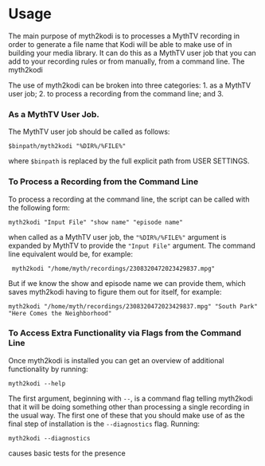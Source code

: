 # Usage
The main purpose of myth2kodi is to processes a MythTV recording in order to
generate a file name that Kodi will be able to make use of in building your
media library. It can do this as a MythTV user job that you can add to your
recording rules or from manually, from a command line. The myth2kodi  

The use of myth2kodi can be broken into three categories: 
    1. as a MythTV user job;
    2. to process a recording from the command line; and
    3. 

### As a MythTV User Job.

The MythTV user job should be called as follows:

    $binpath/myth2kodi "%DIR%/%FILE%"

where `$binpath` is replaced by the full explicit path from USER SETTINGS.


### To Process a Recording from the Command Line

To process a recording at the command line, the script can be called with the
following form:
    
    myth2kodi "Input File" "show name" "episode name"

when called as a MythTV user job, the `"%DIR%/%FILE%"` argument is expanded by
MythTV to provide the `"Input File"` argument. 
The command line equivalent would be, for example:
    
     myth2kodi "/home/myth/recordings/2308320472023429837.mpg"

But if we know the show and episode name we can provide them, which saves
myth2kodi having to figure them out for itself, for example:

    myth2kodi "/home/myth/recordings/2308320472023429837.mpg" "South Park" "Here Comes the Neighborhood"


### To Access Extra Functionality via Flags from the Command Line
Once myth2kodi is installed you can get an overview of additional functionality
by running:
    
    myth2kodi --help

The first argument, beginning with `--`, is a command flag telling myth2kodi
that it will be doing something other than processing a single recording in
the usual way. The first one of these that you should make use of as the final
step of installation is the `--diagnostics` flag. Running:
    
    myth2kodi --diagnostics

causes basic tests for the presence 
